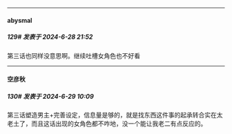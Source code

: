 ﻿
*****

####  abysmal  
##### 129#       发表于 2024-6-28 21:52

第三话也同样没意思啊。继续吐槽女角色也不好看


*****

####  空彦秋  
##### 130#       发表于 2024-6-29 10:09

第三话塑造男主+完善设定，信息量是够的，就是找东西这件事的起承转合实在太老土了，而且这话出现的女角色都不咋地，没一个能让我老二有点反应的。

